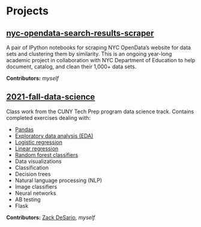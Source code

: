 # Projects

## [nyc-opendata-search-results-scraper](https://github.com/LiKenun/nyc-opendata-search-results-scraper)

A pair of IPython notebooks for scraping NYC OpenData’s website for data sets and clustering them by similarity. This is an ongoing year-long academic project in collaboration with NYC Department of Education to help document, catalog, and clean their 1,000+ data sets.

**Contributors:** *myself*

## [2021-fall-data-science](https://github.com/LiKenun/2021-fall-data-science)

Class work from the CUNY Tech Prep program data science track. Contains completed exercises dealing with:

* [Pandas](https://github.com/LiKenun/2021-fall-data-science/tree/main/Week-01-Pandas)
* [Exploratory data analysis (EDA)](https://github.com/LiKenun/2021-fall-data-science/tree/main/Week-02-EDA)
* [Logistic regression](https://github.com/LiKenun/2021-fall-data-science/tree/main/Week-03-Intro-To-ML)
* [Linear regression](https://github.com/LiKenun/2021-fall-data-science/tree/main/Week-04-Regression)
* [Random forest classifiers](https://github.com/LiKenun/2021-fall-data-science/tree/main/Week-04-Regression)
* Data visualizations
* Classification
* Decision trees
* Natural language processing (NLP)
* Image classifiers
* Neural networks
* AB testing
* Flask

**Contributors:** [Zack DeSario](https://github.com/zd123), *myself*
